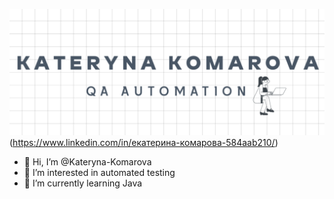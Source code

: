 ![Header](https://github.com/Kateryna-Komarova/Kateryna-Komarova/blob/main/img/Знімок%20екрана%202024-10-18%20о%2018.51.17.png)(https://www.linkedin.com/in/екатерина-комарова-584aab210/)

- 👋 Hi, I’m @Kateryna-Komarova
- 👀 I’m interested in  automated testing
- 🌱 I’m currently learning Java


<!---
Kateryna-Komarova/Kateryna-Komarova is a ✨ special ✨ repository because its `README.md` (this file) appears on your GitHub profile.
You can click the Preview link to take a look at your changes.
--->
